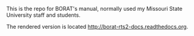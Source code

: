 This is the repo for BORAT's manual, normally used my Missouri State University staff and students.

The rendered version is located http://borat-rts2-docs.readthedocs.org.
